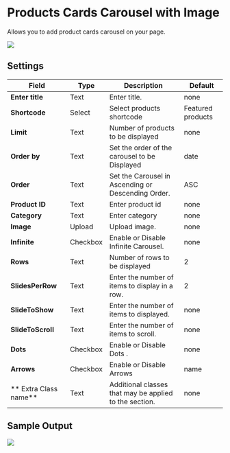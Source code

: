 # Products Cards Carousel with Image

Allows you to add product cards carousel on your page.

![](http://transvelo.github.io/docs/electro/images/vc-electro-products-cards-carousel-setting.png)

## Settings

| Field | Type | Description | Default
| -- | -- | -- | -- |
| **Enter title** | Text |  Enter title. | none
| **Shortcode** | Select | Select products shortcode | Featured products
| **Limit** | Text | Number of products to be displayed | none
| **Order by** | Text |  Set the order of the carousel to be Displayed | date
| **Order** | Text | Set the Carousel in Ascending or Descending Order. | ASC
| **Product ID** | Text |  Enter product id | none
| **Category** | Text |  Enter category | none
| **Image** | Upload |  Upload image. |none
| **Infinite** | Checkbox |  Enable or Disable Infinite Carousel. |none
| **Rows** | Text |  Number of rows to be displayed | 2
| **SlidesPerRow** | Text |  Enter the number of items to display in a row. | 2
| **SlideToShow** | Text | Enter the number of items to displayed. | none
| **SlideToScroll** | Text | Enter the number of items to scroll. | none
| **Dots** | Checkbox |  Enable or Disable Dots . |none
| **Arrows** | Checkbox |  Enable or Disable Arrows | name
| ** Extra Class name** | Text | Additional classes that may be applied to the section. | none

## Sample Output

![](http://transvelo.github.io/docs/electro/images/vc-electro-products-cards1-carousel-output.png)
